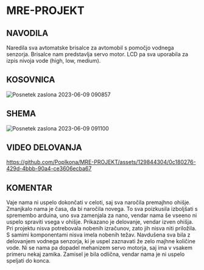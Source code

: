# MRE-PROJEKT
## NAVODILA
Naredila sva avtomatske brisalce za avtomobil s pomočjo vodnega senzorja. Brisalce nam predstavlja servo motor. LCD pa sva uporabila za izpis nivoja vode (high, low, medium).

## KOSOVNICA


![Posnetek zaslona 2023-06-09 090857](https://github.com/PopIkona/MRE-PROJEKT/assets/129844304/e7a23b5b-83b2-4949-be94-d0a74dcd7105)



## SHEMA


![Posnetek zaslona 2023-06-09 091100](https://github.com/PopIkona/MRE-PROJEKT/assets/129844304/743b19fc-107a-4e28-a166-aa804fba14bb)



## VIDEO DELOVANJA


https://github.com/PopIkona/MRE-PROJEKT/assets/129844304/0c180276-429d-4bbb-90a4-ce3606ecba67



## KOMENTAR
Vaje nama ni uspelo dokončati v celoti, saj sva naročila premajhno ohišje. Zmanjkalo nama je časa, da bi naročila novega. To sva poizkusila izboljšati s spremembo arduina, uno sva zamenjala za nano, vendar nama še vseeno ni uspelo spraviti vsega v ohišje. Prikazano je delovanje, vendar izven ohišja. Pri projektu nisva potrebovala nobenih izračunov, zato jih nisva niti priložila. S samimi komponentami nisva imela nobenih težav. Navdušena sva bila z delovanjem vodnega senzorja, ki je uspel zaznavati že zelo majhne količine vode. Ni se nama pa dopadel mehanizem servo motorja, saj ima v vsakem primeru nekaj zamika. Zamisel je bila odlična, vendar nama je ni uspelo speljati do konca.


